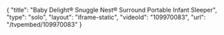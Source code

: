 {
    "title": "Baby Delight&reg; Snuggle Nest&reg; Surround Portable Infant Sleeper",
    "type": "solo",
    "layout": "iframe-static",
    "videoId": "109970083",
    "url": "\/tvpembed\/109970083"
}